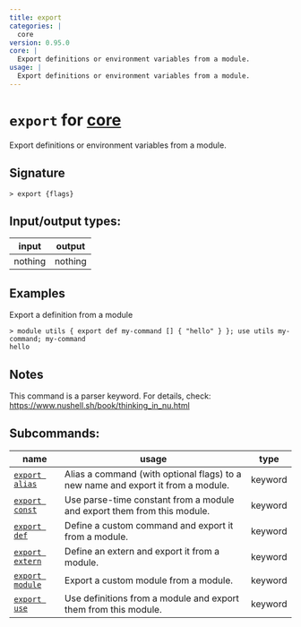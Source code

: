 ```yaml
---
title: export
categories: |
  core
version: 0.95.0
core: |
  Export definitions or environment variables from a module.
usage: |
  Export definitions or environment variables from a module.
---
```

<!-- This file is automatically generated. Please edit the command in https://github.com/nushell/nushell instead. -->

# `export` for [core](/commands/categories/core.md)

<div class='command-title'>Export definitions or environment variables from a module.</div>

## Signature

```> export {flags} ```


## Input/output types:

| input   | output  |
| ------- | ------- |
| nothing | nothing |

## Examples

Export a definition from a module
```nu
> module utils { export def my-command [] { "hello" } }; use utils my-command; my-command
hello
```

## Notes
This command is a parser keyword. For details, check:
  https://www.nushell.sh/book/thinking_in_nu.html

## Subcommands:

| name                                               | usage                                                                            | type    |
| -------------------------------------------------- | -------------------------------------------------------------------------------- | ------- |
| [`export alias`](/commands/docs/export_alias.md)   | Alias a command (with optional flags) to a new name and export it from a module. | keyword |
| [`export const`](/commands/docs/export_const.md)   | Use parse-time constant from a module and export them from this module.          | keyword |
| [`export def`](/commands/docs/export_def.md)       | Define a custom command and export it from a module.                             | keyword |
| [`export extern`](/commands/docs/export_extern.md) | Define an extern and export it from a module.                                    | keyword |
| [`export module`](/commands/docs/export_module.md) | Export a custom module from a module.                                            | keyword |
| [`export use`](/commands/docs/export_use.md)       | Use definitions from a module and export them from this module.                  | keyword |